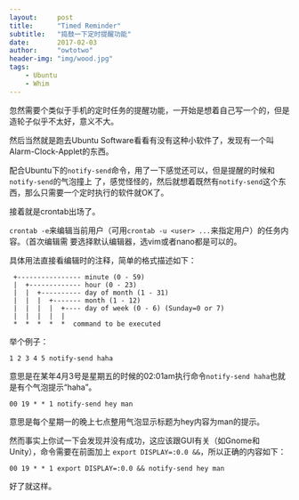 ```yaml
---
layout:     post
title:      "Timed Reminder"
subtitle:   "捣鼓一下定时提醒功能"
date:       2017-02-03
author:     "owtotwo"
header-img: "img/wood.jpg"
tags:
    - Ubuntu
    - Whim
---
```


忽然需要个类似于手机的定时任务的提醒功能，一开始是想着自己写一个的，但是造轮子似乎不太好，意义不大。

然后当然就是跑去Ubuntu Software看看有没有这种小软件了，发现有一个叫Alarm-Clock-Applet的东西。

配合Ubuntu下的`notify-send`命令，用了一下感觉还可以，但是提醒的时候和`notify-send`的气泡撞上
了，感觉怪怪的，然后就想着既然有`notify-send`这个东西，那么只需要一个定时执行的软件就OK了。

接着就是crontab出场了。

`crontab -e`来编辑当前用户（可用`crontab -u <user> ...`来指定用户）的任务内容。（首次编辑需
要选择默认编辑器，选vim或者nano都是可以的。

具体用法直接看编辑时的注释，简单的格式描述如下：

```
 +---------------- minute (0 - 59)
 |  +------------- hour (0 - 23)
 |  |  +---------- day of month (1 - 31)
 |  |  |  +------- month (1 - 12)
 |  |  |  |  +---- day of week (0 - 6) (Sunday=0 or 7)
 |  |  |  |  |
 *  *  *  *  *  command to be executed 
```

举个例子：

```
1 2 3 4 5 notify-send haha
```

意思是在某年4月3号是星期五的时候的02:01am执行命令`notify-send haha`也就是有个气泡提示“haha”。

```
00 19 * * 1 notify-send hey man
```

意思是每个星期一的晚上七点整用气泡显示标题为hey内容为man的提示。

然而事实上你试一下会发现并没有成功，这应该跟GUI有关（如Gnome和Unity），命令需要在前面加上
`export DISPLAY=:0.0 &&`，所以正确的内容如下：

```
00 19 * * 1 export DISPLAY=:0.0 && notify-send hey man
```

好了就这样。